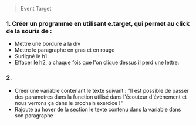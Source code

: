 > Event Target

### 1. Créer un programme en utilisant e.target, qui permet au click de la souris de : 
- Mettre une bordure a la div
- Mettre le paragraphe en gras et en rouge
- Surligné le h1
- Effacer le h2, a chaque fois que l'on clique dessus il perd une lettre.

### 2. 
- Créer une variable contenant le texte suivant : "Il est possible de passer des parametres dans la function utilisé dans l'écouteur d'événement et nous verrons ça dans le prochain exercice !"
- Rajoute au hover de la section le texte contenu dans la variable dans son paragraphe 

